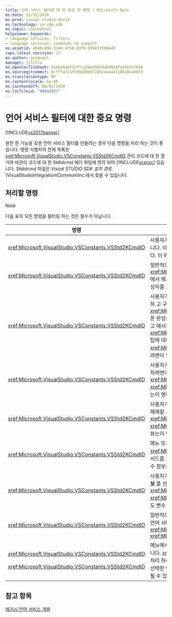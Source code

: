 ```yaml
---
title: 언어 서비스 필터에 대 한 중요 한 명령 | Microsoft Docs
ms.date: 11/15/2016
ms.prod: visual-studio-dev14
ms.technology: vs-ide-sdk
ms.topic: conceptual
helpviewer_keywords:
- language services, filters
- language services, commands to support
ms.assetid: 4948c494-3d4d-4f50-b3f9-959e73f90e4d
caps.latest.revision: 17
ms.author: gregvanl
manager: jillfra
ms.openlocfilehash: 03bb20abf32f7c320ed56f4a649a9f43453e7694
ms.sourcegitcommit: 6cfffa72af599a9d667249caaaa411bb28ea69fd
ms.translationtype: MT
ms.contentlocale: ko-KR
ms.lasthandoff: 09/02/2020
ms.locfileid: "90842027"
---
```

# <a name="important-commands-for-language-service-filters"></a>언어 서비스 필터에 대한 중요 명령
[!INCLUDE[vs2017banner](../../includes/vs2017banner.md)]

완전 한 기능을 갖춘 언어 서비스 필터를 만들려는 경우 다음 명령을 처리 하는 것이 좋습니다. 명령 식별자의 전체 목록은 <xref:Microsoft.VisualStudio.VSConstants.VSStd2KCmdID> 관리 코드에 대 한 열거와 비관리 코드에 대 한 Stdidcmd 헤더 파일에 정의 되어 [!INCLUDE[vcprvc](../../includes/vcprvc-md.md)] 있습니다. Stdidcmd 파일은 *Visual STUDIO SDK 설치 경로*\VisualStudioIntegration\Common\Inc.에서 찾을 수 있습니다.  
  
## <a name="commands-to-handle"></a>처리할 명령  
  
> [!NOTE]
> 다음 표의 모든 명령을 필터링 하는 것은 필수가 아닙니다.  
  
|명령|Description|  
|-------------|-----------------|  
|<xref:Microsoft.VisualStudio.VSConstants.VSStd2KCmdID>|사용자가 마우스 오른쪽 단추를 클릭할 때 보냅니다. 이 명령은 바로 가기 메뉴를 제공할 시간 임을 나타냅니다. 이 명령을 처리 하지 않으면 텍스트 편집기는 언어별 명령이 없는 기본 바로 가기 메뉴를 제공 합니다. 이 메뉴에 사용자 고유의 명령을 포함 하려면 명령을 처리 하 고 바로 가기 메뉴를 직접 표시 합니다.|  
|<xref:Microsoft.VisualStudio.VSConstants.VSStd2KCmdID>|일반적으로 사용자가 CTRL + J를 입력 하면 전송 됩니다. <xref:Microsoft.VisualStudio.TextManager.Interop.IVsTextView.UpdateCompletionStatus%2A>에서 메서드를 호출 <xref:Microsoft.VisualStudio.TextManager.Interop.IVsTextView> 하 여 문 완성 상자를 표시 합니다.|  
|<xref:Microsoft.VisualStudio.VSConstants.VSStd2KCmdID>|사용자가 문자를 입력 하면 전송 됩니다. 이 명령을 모니터링 하 여 트리거 문자를 입력 하는 시기를 확인 하 고 구문 색 지정, 중괄호 일치 및 오류 표식과 같은 문 완성, 메서드 팁 및 텍스트 마커를 제공 합니다. <xref:Microsoft.VisualStudio.TextManager.Interop.IVsTextView.UpdateCompletionStatus%2A>문 완성을 위해의 메서드를 호출 <xref:Microsoft.VisualStudio.TextManager.Interop.IVsTextView> 하 고 메서드 <xref:Microsoft.VisualStudio.TextManager.Interop.IVsMethodTipWindow.SetMethodData%2A> 팁에 대해 메서드를 호출 합니다 <xref:Microsoft.VisualStudio.TextManager.Interop.IVsMethodTipWindow> . 텍스트 표식을 지원 하려면이 명령을 모니터링 하 여 입력 하는 문자에서 표식을 업데이트 해야 하는지 여부를 확인 합니다.|  
|<xref:Microsoft.VisualStudio.VSConstants.VSStd2KCmdID>|사용자가 Enter 키를 입력할 때 전송 됩니다. 에서 메서드를 호출 하 여 메서드 팁 창을 해제할 시기를 결정 하려면이 명령을 모니터링 <xref:Microsoft.VisualStudio.TextManager.Interop.IVsMethodData.OnDismiss%2A> <xref:Microsoft.VisualStudio.TextManager.Interop.IVsMethodData> 합니다. 기본적으로 텍스트 뷰는이 명령을 처리 합니다.|  
|<xref:Microsoft.VisualStudio.VSConstants.VSStd2KCmdID>|사용자가 백스페이스 키를 입력 하면 전송 됩니다. 모니터를 통해에서 메서드를 호출 하 여 메서드 팁 창을 해제할 시기를 결정할 수 <xref:Microsoft.VisualStudio.TextManager.Interop.IVsMethodData.OnDismiss%2A> <xref:Microsoft.VisualStudio.TextManager.Interop.IVsMethodData> 있습니다. 기본적으로 텍스트 뷰는이 명령을 처리 합니다.|  
|<xref:Microsoft.VisualStudio.VSConstants.VSStd2KCmdID>|메뉴 또는 바로 가기 키에서 전송 됩니다. <xref:Microsoft.VisualStudio.TextManager.Interop.IVsTextView.UpdateTipWindow%2A>에서 메서드를 호출 <xref:Microsoft.VisualStudio.TextManager.Interop.IVsTextView> 하 여 팁 창을 매개 변수 정보로 업데이트 합니다.|  
|<xref:Microsoft.VisualStudio.VSConstants.VSStd2KCmdID>|사용자가 변수를 마우스로 가리키거나 커서를 변수에 배치 하 고 **편집** 메뉴의 **IntelliSense** 에서 **요약 정보** 를 선택할 때 보냅니다. 에서 메서드를 호출 하 여 팁의 변수 형식을 반환 합니다 <xref:Microsoft.VisualStudio.TextManager.Interop.IVsTextView.UpdateTipWindow%2A> <xref:Microsoft.VisualStudio.TextManager.Interop.IVsTextView> . 디버깅이 활성 상태인 경우 팁에도 변수 값이 표시 됩니다.|  
|<xref:Microsoft.VisualStudio.VSConstants.VSStd2KCmdID>|일반적으로 사용자가 CTRL + 스페이스바를 입력 하면 전송 됩니다. 이 명령은에서 메서드를 호출 하도록 언어 서비스에 지시 합니다 <xref:Microsoft.VisualStudio.TextManager.Interop.IVsTextView.UpdateCompletionStatus%2A> <xref:Microsoft.VisualStudio.TextManager.Interop.IVsTextView> .|  
|<xref:Microsoft.VisualStudio.VSConstants.VSStd2KCmdID><br /><br /> <xref:Microsoft.VisualStudio.VSConstants.VSStd2KCmdID>|메뉴에서 전송 됩니다. 일반적으로 **편집** **메뉴에서** 선택 영역을 **주석** 으로 처리 하거나 주석 **처리를 제거** 합니다. <xref:Microsoft.VisualStudio.VSConstants.VSStd2KCmdID> 사용자가 선택한 텍스트를 주석 처리 하려고 함을 나타냅니다. <xref:Microsoft.VisualStudio.VSConstants.VSStd2KCmdID> 사용자가 선택한 텍스트의 주석 처리를 제거 하려고 함을 나타냅니다. 이러한 명령은 언어 서비스에 의해서만 구현 될 수 있습니다.|  
  
## <a name="see-also"></a>참고 항목  
 [레거시 언어 서비스 개발](../../extensibility/internals/developing-a-legacy-language-service.md)

